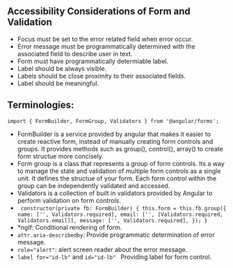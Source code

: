 ## Accessibility Considerations of Form and Validation 
* Focus must be set to the error related field when error occur.
* Error message must be programmatically determined with the associated field to describe user in text.
* Form must have programmatically determiable label.
* Label should be always visible.
* Labels should be close proximity to their associated fields.
* Label should be meaningful.

## Terminologies: 
`import { FormBuilder, FormGroup, Validators } from '@angular/forms';`
* FormBuilder is a service provided by angular that makes it easier to create reactive form, instead of manually creating form controls and groups. It provides methods such as group(), control(), array() to create form structue more concisely.
* Form group is a class that represents a group of form controls. Its a way to manage the state and validation of multiple form controls as a single unit. It defines the structue of your form. Each form control within the group can be independently validated and accessed.
* Validators is a collection of built in validators provided by Angular to perform validation on form controls.
* `  constructor(private fb: FormBuilder) {
    this.form = this.fb.group({
      name: ['', Validators.required],
      email: ['', [Validators.required, Validators.email]],
      message: ['', Validators.required],
    });
  } `
* *ngIf: Conditional rendering of form.
* `attr.aria-describedby`: Provide programmatic determination of error message.
* `role="alert"`: alert screen reader about the error message.
* `label for="id-lb"` and `id="id-lb" ` Providing label for form control.

  


